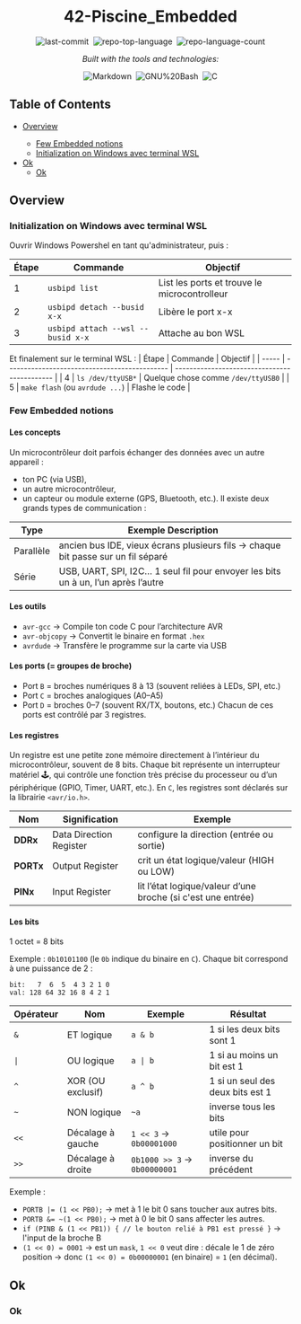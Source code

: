 <div align="center" class="text-center">
  <h1>42-Piscine_Embedded</h1>
  
  <img alt="last-commit" src="https://img.shields.io/github/last-commit/socallmebertille/42-Piscine_Embedded?style=flat&amp;logo=git&amp;logoColor=white&amp;color=0080ff" class="inline-block mx-1" style="margin: 0px 2px;">
  <img alt="repo-top-language" src="https://img.shields.io/github/languages/top/socallmebertille/42-Piscine_Embedded?style=flat&amp;color=0080ff" class="inline-block mx-1" style="margin: 0px 2px;">
  <img alt="repo-language-count" src="https://img.shields.io/github/languages/count/socallmebertille/42-Piscine_Embedded?style=flat&amp;color=0080ff" class="inline-block mx-1" style="margin: 0px 2px;">
  <p><em>Built with the tools and technologies:</em></p>
  <img alt="Markdown" src="https://img.shields.io/badge/Markdown-000000.svg?style=flat&amp;logo=Markdown&amp;logoColor=white" class="inline-block mx-1" style="margin: 0px 2px;">
  <img alt="GNU%20Bash" src="https://img.shields.io/badge/GNU%20Bash-4EAA25.svg?style=flat&amp;logo=GNU-Bash&amp;logoColor=white" class="inline-block mx-1" style="margin: 0px 2px;">
  <img alt="C" src="https://img.shields.io/badge/Language-2496ED.svg?style=flat&amp;logo=c&amp;logoColor=white" class="inline-block mx-1" style="margin: 0px 2px;">
</div>

<h2>Table of Contents</h2>
<ul class="list-disc pl-4 my-0">
  <li class="my-0"><a href="#overview">Overview</a></li>
  <ul class="list-disc pl-4 my-0">
    <li class="my-0"><a href="#few-embedded-notions">Few Embedded notions</a></li>
    <li class="my-0"><a href="#initialization-on-windows-avec-terminal-wsl">Initialization on Windows avec terminal WSL</a></li>
  </ul>
  <li class="my-0"><a href="#ok">Ok</a>
  <ul class="list-disc pl-4 my-0">
    <li class="my-0"><a href="#ok">Ok</a></li>
  </ul>
  </li>
</ul>

<h2>Overview</h2>
<h3>Initialization on Windows avec terminal WSL</h3>

Ouvrir Windows Powershel en tant qu'administrateur, puis :

| Étape | Commande                                      | Objectif                                     |
| ----- | --------------------------------------------- | -------------------------------------------- |
| 1     | `usbipd list`                                 | List les ports et trouve le microcontrolleur |
| 2     | `usbipd detach --busid x-x`                   | Libère le port x-x                           |
| 3     | `usbipd attach --wsl --busid x-x`             | Attache au bon WSL                           |

Et finalement sur le terminal WSL :
| Étape | Commande                                      | Objectif                                     |
| ----- | --------------------------------------------- | -------------------------------------------- |
| 4     | `ls /dev/ttyUSB*`                             | Quelque chose comme `/dev/ttyUSB0`           |
| 5     | `make flash` (ou `avrdude ...`)               | Flashe le code                               |

<h3>Few Embedded notions</h3>

#### Les concepts

Un microcontrôleur doit parfois échanger des données avec un autre appareil :
- ton PC (via USB),
- un autre microcontrôleur,
- un capteur ou module externe (GPS, Bluetooth, etc.).
Il existe deux grands types de communication :

| Type	    | Exemple	Description                                                                |
|-----------|------------------------------------------------------------------------------------|
| Parallèle	| ancien bus IDE, vieux écrans plusieurs fils → chaque bit passe sur un fil séparé   |
| Série   	| USB, UART, SPI, I2C…	1 seul fil pour envoyer les bits un à un, l’un après l’autre |

#### Les outils

- `avr-gcc`	→ Compile ton code C pour l’architecture AVR
- `avr-objcopy`	→ Convertit le binaire en format `.hex`
- `avrdude` →	Transfère le programme sur la carte via USB

#### Les ports (= groupes de broche)

- Port `B` = broches numériques 8 à 13 (souvent reliées à LEDs, SPI, etc.)
- Port `C` = broches analogiques (A0–A5)
- Port `D` = broches 0–7 (souvent RX/TX, boutons, etc.)
Chacun de ces ports est contrôlé par 3 registres.

#### Les registres

Un registre est une petite zone mémoire directement à l’intérieur du microcontrôleur, souvent de 8 bits.
Chaque bit représente un interrupteur matériel 🕹️, qui contrôle une fonction très précise du processeur ou d’un périphérique (GPIO, Timer, UART, etc.).
En `C`, les registres sont déclarés sur la librairie `<avr/io.h>`.

| Nom       | Signification           | Exemple                                                      |
| --------- | ----------------------- | ------------------------------------------------------------ |
| **DDRx**  | Data Direction Register | configure la direction (entrée ou sortie)                    |
| **PORTx** | Output Register         | crit un état logique/valeur (HIGH ou LOW)                    |
| **PINx**  | Input Register          | lit l’état logique/valeur d’une broche (si c'est une entrée) |

#### Les bits

1 octet = 8 bits

Exemple : `0b10101100` (le `0b` indique du binaire en `C`).
Chaque bit correspond à une puissance de 2 : 
```
bit:   7  6  5  4 3 2 1 0
val: 128 64 32 16 8 4 2 1
```

| Opérateur | Nom               | Exemple                      | Résultat                         |
| --------- | ----------------- | ---------------------------- | -------------------------------- |
| `&`       | ET logique        | `a & b`                      | 1 si les deux bits sont 1        |
| `\|`      | OU logique        | `a \| b`                     | 1 si au moins un bit est 1       |
| `^`       | XOR (OU exclusif) | `a ^ b`                      | 1 si un seul des deux bits est 1 |
| `~`       | NON logique       | `~a`                         | inverse tous les bits            |
| `<<`      | Décalage à gauche | `1 << 3` → `0b00001000`      | utile pour positionner un bit    |
| `>>`      | Décalage à droite | `0b1000 >> 3` → `0b00000001` | inverse du précédent             |

Exemple : 
- `PORTB |= (1 << PB0);` → met à 1 le bit 0 sans toucher aux autres bits.
- `PORTB &= ~(1 << PB0);` → met à 0 le bit 0 sans affecter les autres.
- `if (PINB & (1 << PB1)) { // le bouton relié à PB1 est pressé }` → l'input de la broche B 
- `(1 << 0) = 0001` →  est un `mask`, `1 << 0` veut dire : décale le 1 de zéro position → donc
`(1 << 0) = 0b00000001` (en binaire) = `1` (en décimal).

<h2>Ok</h2>
<h3>Ok</h3>